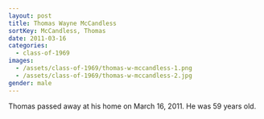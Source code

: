 ```yaml
---
layout: post
title: Thomas Wayne McCandless
sortKey: McCandless, Thomas
date: 2011-03-16
categories:
  - class-of-1969
images:
  - /assets/class-of-1969/thomas-w-mccandless-1.png
  - /assets/class-of-1969/thomas-w-mccandless-2.jpg
gender: male
---
```

Thomas passed away at his home on March 16, 2011. He was 59 years old.
